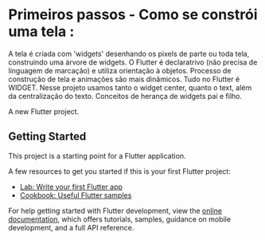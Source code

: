# Primeiros passos - Como se constrói uma tela :

A tela é criada com 'widgets' desenhando os pixels de parte ou toda tela, construindo uma árvore de widgets. 
O Flutter é  declaratrivo (não precisa de linguagem de marcação) e utiliza orientação à objetos. 
Processo de construção de tela e animações são mais dinâmicos.
Tudo no Flutter é WIDGET.
Nesse projeto usamos tanto o widget center, quanto o text, além da centralização do texto.
Conceitos de herança de widgets pai e filho.

A new Flutter project.

## Getting Started

This project is a starting point for a Flutter application.

A few resources to get you started if this is your first Flutter project:

- [Lab: Write your first Flutter app](https://docs.flutter.dev/get-started/codelab)
- [Cookbook: Useful Flutter samples](https://docs.flutter.dev/cookbook)

For help getting started with Flutter development, view the
[online documentation](https://docs.flutter.dev/), which offers tutorials,
samples, guidance on mobile development, and a full API reference.

